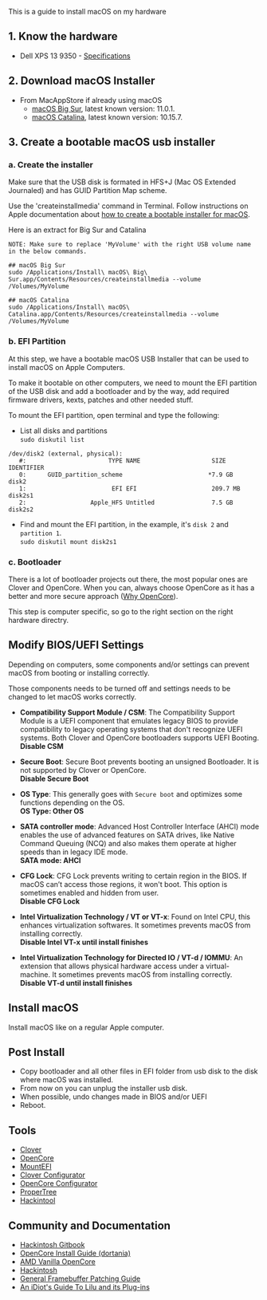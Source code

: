 This is a guide to install macOS on my hardware

## 1. Know the hardware

- Dell XPS 13 9350 - [Specifications](https://github.com/rkrim/hackintosh/tree/master/dell-xps13-9350)

## 2. Download macOS Installer

- From MacAppStore if already using macOS
  - [macOS Big Sur](https://apps.apple.com/fr/app/macos-big-sur/id1526878132), latest known version: 11.0.1.
  - [macOS Catalina](https://apps.apple.com/fr/app/macos-catalina/id1466841314), latest known version: 10.15.7.

## 3. Create a bootable macOS usb installer

### a. Create the installer

Make sure that the USB disk is formated in HFS+J (Mac OS Extended Journaled) and has GUID Partition Map scheme.

Use the 'createinstallmedia' command in Terminal.
Follow instructions on Apple documentation about [how to create a bootable installer for macOS](https://support.apple.com/en-us/HT201372).

Here is an extract for Big Sur and Catalina

```
NOTE: Make sure to replace 'MyVolume' with the right USB volume name in the below commands.

## macOS Big Sur
sudo /Applications/Install\ macOS\ Big\ Sur.app/Contents/Resources/createinstallmedia --volume /Volumes/MyVolume

## macOS Catalina
sudo /Applications/Install\ macOS\ Catalina.app/Contents/Resources/createinstallmedia --volume /Volumes/MyVolume
```

### b. EFI Partition
At this step, we have a bootable macOS USB Installer that can be used to install macOS on Apple Computers.

To make it bootable on other computers, we need to mount the EFI partition of the USB disk and add a bootloader and by the way, add required firmware drivers, kexts, patches and other needed stuff.

To mount the EFI partition, open terminal and type the following:  
- List all disks and partitions  
`sudo diskutil list`  
```
/dev/disk2 (external, physical):
   #:                       TYPE NAME                    SIZE       IDENTIFIER
   0:      GUID_partition_scheme                        *7.9 GB     disk2
   1:                        EFI EFI                     209.7 MB   disk2s1
   2:                  Apple_HFS Untitled                7.5 GB     disk2s2
```
- Find and mount the EFI partition, in the example, it's `disk 2` and `partition 1`.  
`sudo diskutil mount disk2s1`

### c. Bootloader
There is a lot of bootloader projects out there, the most popular ones are Clover and OpenCore.
When you can, always choose OpenCore as it has a better and more secure approach ([Why OpenCore](https://dortania.github.io/OpenCore-Install-Guide/why-oc.html)).

This step is computer specific, so go to the right section on the right hardware directry.

## Modify BIOS/UEFI Settings

Depending on computers, some components and/or settings can prevent macOS from booting or installing correctly.

Those components needs to be turned off and settings needs to be changed to let macOS works correctly.

- **Compatibility Support Module / CSM**:
The Compatibility Support Module is a UEFI component that emulates legacy BIOS to provide compatibility to legacy operating systems that don't recognize UEFI systems.
Both Clover and OpenCore bootloaders supports UEFI Booting.  
**Disable CSM**

- **Secure Boot**:
Secure Boot prevents booting an unsigned Bootloader. It is not supported by Clover or OpenCore.  
**Disable Secure Boot**

- **OS Type**:
This generally goes with `Secure boot` and optimizes some functions depending on the OS.  
**OS Type: Other OS**

- **SATA controller mode**:
Advanced Host Controller Interface (AHCI) mode enables the use of advanced features on SATA drives, like Native Command Queuing (NCQ) and also makes them operate at higher speeds than in legacy IDE mode.  
**SATA mode: AHCI**

- **CFG Lock**:
CFG Lock prevents writing to certain region in the BIOS. If macOS can’t access those regions, it won't boot.
This option is sometimes enabled and hidden from user.  
**Disable CFG Lock**

- **Intel Virtualization Technology / VT or VT-x**:
Found on Intel CPU, this enhances virtualization softwares. It sometimes prevents macOS from installing correctly.  
**Disable Intel VT-x until install finishes**

- **Intel Virtualization Technology for Directed IO / VT-d / IOMMU**:
An extension that allows physical hardware access under a virtual-machine. It sometimes prevents macOS from installing correctly.  
**Disable VT-d until install finishes**

## Install macOS

Install macOS like on a regular Apple computer.

## Post Install

- Copy bootloader and all other files in EFI folder from usb disk to the disk where macOS was installed.
- From now on you can unplug the installer usb disk.
- When possible, undo changes made in BIOS and/or UEFI
- Reboot.

## Tools

- [Clover](https://github.com/CloverHackyColor/CloverBootloader/releases)
- [OpenCore](https://github.com/acidanthera/OpenCorePkg/releases)
- [MountEFI](https://github.com/corpnewt/MountEFI)
- [Clover Configurator](https://mackie100projects.altervista.org/download-clover-configurator/)
- [OpenCore Configurator](https://mackie100projects.altervista.org/download-opencore-configurator/)
- [ProperTree](https://github.com/corpnewt/ProperTree)
- [Hackintool](https://github.com/headkaze/Hackintool/releases)

## Community and Documentation

- [Hackintosh Gitbook](https://hackintosh.gitbook.io/)
- [OpenCore Install Guide (dortania)](https://dortania.github.io/OpenCore-Install-Guide/)
- [AMD Vanilla OpenCore](https://github.com/AMD-OSX/AMD_Vanilla)
- [Hackintosh](https://hackintosh.com/)
- [General Framebuffer Patching Guide](https://www.tonymacx86.com/threads/guide-general-framebuffer-patching-guide-hdmi-black-screen-problem.269149/)
- [An iDiot's Guide To Lilu and its Plug-ins](https://www.tonymacx86.com/threads/an-idiots-guide-to-lilu-and-its-plug-ins.260063/)
